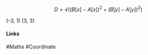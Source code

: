
```math

D = √((B[x] - A[x])^2 + (B[y] - A[y])^2)

```

(-3, 1) (3, 3)




#### Links
#Maths #Coordinate 